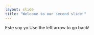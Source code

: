 ```yaml
---
layout: slide
title: "Welcome to our second slide!"
---
```

Este soy yo
Use the left arrow to go back!
